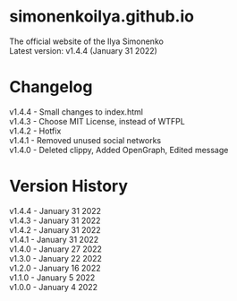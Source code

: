 # simonenkoilya.github.io
The official website of the Ilya Simonenko  
Latest version: v1.4.4 (January 31 2022)  

# Changelog
v1.4.4 - Small changes to index.html  
v1.4.3 - Choose MIT License, instead of WTFPL  
v1.4.2 - Hotfix  
v1.4.1 - Removed unused social networks  
v1.4.0 - Deleted clippy, Added OpenGraph, Edited message  

# Version History
v1.4.4 - January 31 2022  
v1.4.3 - January 31 2022  
v1.4.2 - January 31 2022  
v1.4.1 - January 31 2022  
v1.4.0 - January 27 2022  
v1.3.0 - January 22 2022  
v1.2.0 - January 16 2022  
v1.1.0 - January 5 2022  
v1.0.0 - January 4 2022  
